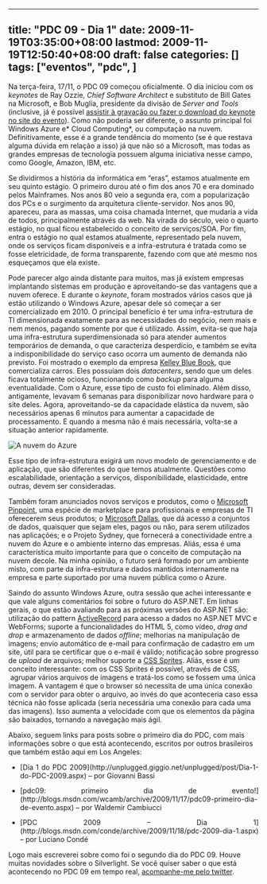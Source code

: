
---
title: "PDC 09 - Dia 1"
date: 2009-11-19T03:35:00+08:00
lastmod: 2009-11-19T12:50:40+08:00
draft: false
categories: []
tags: ["eventos", "pdc", ]
---


Na terça-feira, 17/11, o PDC 09 começou oficialmente. O dia iniciou com os *keynotes* de Ray Ozzie, *Chief Software Architect* e substituto de Bill Gates na Microsoft, e Bob Muglia, presidente da divisão de *Server and Tools* (inclusive, já é possível [assistir à gravação ou fazer o download do keynote no site do evento](http://microsoftpdc.com/Sessions/KEY01)). Como não poderia ser diferente, o assunto principal foi Windows Azure e* Cloud Computing*, ou computação na nuvem. Definitivamente, esse é a grande tendência do momento (se é que restava alguma dúvida em relação a isso) já que não só a Microsoft, mas todas as grandes empresas de tecnologia possuem alguma iniciativa nesse campo, como Google, Amazon, IBM, etc.

Se dividirmos a história da informática em “eras”, estamos atualmente em seu quinto estágio. O primeiro durou até o fim dos anos 70 e era dominado pelos Mainframes. Nos anos 80 veio a segunda era, com a popularização dos PCs e o surgimento da arquitetura cliente-servidor. Nos anos 90, apareceu, para as massas, uma coisa chamada Internet, que mudaria a vida de todos, principalmente através da web. Na virada do século, veio o quarto estágio, no qual ficou estabelecido o conceito de serviços/SOA. Por fim, entra o estágio no qual estamos atualmente, representado pela nuvem, onde os serviços ficam disponíveis e a infra-estrutura é tratada como se fosse eletricidade, de forma transparente, fazendo com que até mesmo nos esqueçamos que ela existe.

Pode parecer algo ainda distante para muitos, mas já existem empresas implantando sistemas em produção e aproveitando-se das vantagens que a nuvem oferece. E durante o *keynote*, foram mostrados vários casos que já estão utilizando o Windows Azure, apesar dele só começar a ser comercializado em 2010. O principal benefício é ter uma infra-estrutura de TI dimensionada exatamente para as necessidades do negócio, nem mais e nem menos, pagando somente por que é utilizado. Assim, evita-se que haja uma infra-estrutura superdimensionada só para atender aumentos temporários de demanda, o que caracteriza desperdício, e também se evita a indisponibilidade do serviço caso ocorra um aumento de demanda não previsto. Foi mostrado o exemplo da empresa [Kelley Blue Book](http://www.kbb.com/), que comercializa carros. Eles possuíam dois *datacenters*, sendo que um deles ficava totalmente ocioso, funcionando como *backup* para alguma eventualidade. Com o Azure, esse tipo de custo foi eliminado. Além disso, antigamente, levavam 6 semanas para disponibilizar novo hardware para o site deles. Agora, aproveitando-se da capacidade elástica da nuvem, são necessários apenas 6 minutos para aumentar a capacidade de processamento. E quando a mesma não é mais necessária, volta-se a situação anterior rapidamente.

![A nuvem do Azure](/img/2009%2f11%2fPDC09_1.JPG)

Esse tipo de infra-estrutura exigirá um novo modelo de gerenciamento e de aplicação, que são diferentes do que temos atualmente. Questões como escalabilidade, orientação a serviços, disponibilidade, elasticidade, entre outras, devem ser consideradas.

Também foram anunciados novos serviços e produtos, como o [Microsoft Pinpoint](http://pinpoint.microsoft.com/), uma espécie de marketplace para profissionais e empresas de TI oferecerem seus produtos; o [Microsoft Dallas](http://pinpoint.microsoft.com/en-US/Dallas), que dá acesso a conjuntos de dados, quaisquer que sejam eles, pagos ou não, para serem utilizados nas aplicações; e o Projeto Sydney, que fornecerá a conectividade entre a nuvem do Azure e o ambiente interno das empresas. Aliás, essa é uma característica muito importante para que o conceito de computação na nuvem decole. Na minha opinião, o futuro será formado por um ambiente misto, com parte da infra-estrutura e dados mantidos internamente na empresa e parte suportado por uma nuvem pública como o Azure.

Saindo do assunto Windows Azure, outra sessão que achei interessante e que vale alguns comentários foi sobre o futuro do ASP.NET. Em linhas gerais, o que estão avaliando para as próximas versões do ASP.NET são: utilização do pattern [ActiveRecord](http://en.wikipedia.org/wiki/Active_record_pattern) para acesso a dados no ASP.NET MVC e WebForms; suporte a funcionalidades do HTML 5, como vídeo, *drag and drop* e armazenamento de dados *offline*; melhorias na manipulação de imagens; envio automático de e-mail para confirmação de cadastro em um site, útil para se certificar que o e-mail é válido; notificação sobre progresso de *upload* de arquivos; melhor suporte a [CSS Sprites](http://www.alistapart.com/articles/sprites). Aliás, esse é um conceito interessante: com os CSS Sprites é possível, através de CSS,  agrupar vários arquivos de imagens e tratá-los como se fossem uma única imagem. A vantagem é que o browser só necessita de uma única conexão com o servidor para obter o arquivo, ao invés do que aconteceria caso essa técnica não fosse aplicada (seria necessária uma conexão para cada uma das imagens). Isso aumenta a velocidade com que os elementos da página são baixados, tornando a navegação mais ágil.

Abaixo, seguem links para posts sobre o primeiro dia do PDC, com mais informações sobre o que está acontecendo, escritos por outros brasileiros que também estão aqui em Los Angeles:

*   <div class="MsoNormal" style="text-align: justify; margin: 0cm 0cm 10pt;">[Dia 1 do PDC 2009](http://unplugged.giggio.net/unplugged/post/Dia-1-do-PDC-2009.aspx) – por Giovanni Bassi</div>

*   <div class="MsoNormal" style="text-align: justify; margin: 0cm 0cm 10pt;">[pdc09: primeiro dia de evento!](http://blogs.msdn.com/wcamb/archive/2009/11/17/pdc09-primeiro-dia-de-evento.aspx) – por Waldemir Cambiucci</div>

*   <div class="MsoNormal" style="text-align: justify; margin: 0cm 0cm 10pt;">[PDC 2009 – Dia 1](http://blogs.msdn.com/conde/archive/2009/11/18/pdc-2009-dia-1.aspx) – por Luciano Condé</div>



Logo mais escreverei sobre como foi o segundo dia do PDC 09. Houve muitas novidades sobre o Silverlight. Se você quiser saber o que está acontecendo no PDC 09 em tempo real, [acompanhe-me pelo twitter](http://twitter.com/roneda).

